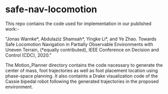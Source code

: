 # safe-nav-locomotion

This repo contains the code used for implementation in our published work:-

"Jonas Warnke*, Abdulaziz Shamsah*, Yingke Li*, and Ye Zhao. Towards Safe Locomotion Navigation in Partially Observable Environments with Uneven Terrain, (*equally contributed), IEEE Conference on Decision and Control (CDC), 2020."

The Motion_Planner directory contains the code nacessary to generate the center of mass, foot trajectories as well as foot placement location using phase-space planning. It also containts a Drake visualization code of the Cassie bipedal robot following the generated trajectories in the proposed environment.
